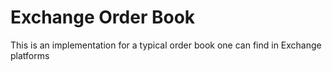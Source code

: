 # Exchange Order Book

This is an implementation for a typical order book one can find in Exchange platforms